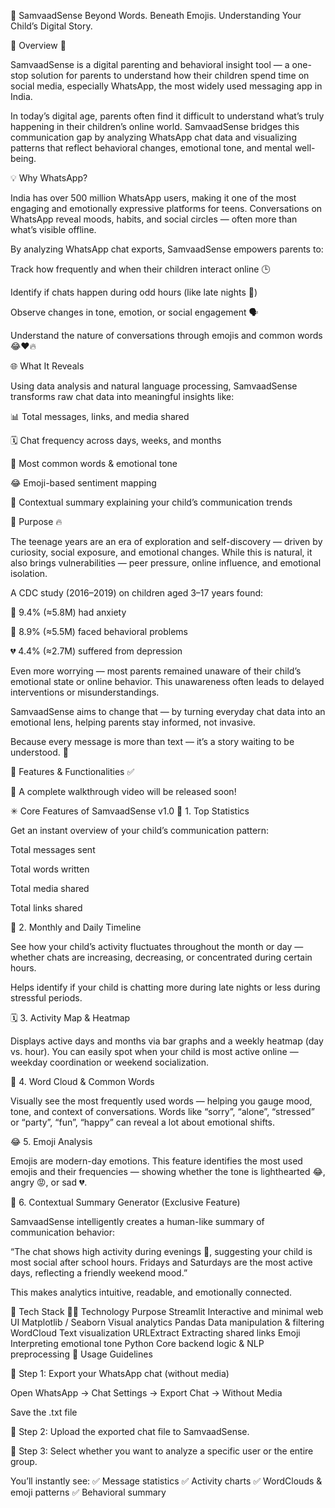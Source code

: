 🧠 SamvaadSense
Beyond Words. Beneath Emojis. Understanding Your Child’s Digital Story.

⿡ Overview 🤔

SamvaadSense is a digital parenting and behavioral insight tool —
a one-stop solution for parents to understand how their children spend time on social media, especially WhatsApp, the most widely used messaging app in India.

In today’s digital age, parents often find it difficult to understand what’s truly happening in their children’s online world.
SamvaadSense bridges this communication gap by analyzing WhatsApp chat data and visualizing patterns that reflect behavioral changes, emotional tone, and mental well-being.

💡 Why WhatsApp?

India has over 500 million WhatsApp users, making it one of the most engaging and emotionally expressive platforms for teens.
Conversations on WhatsApp reveal moods, habits, and social circles — often more than what’s visible offline.

By analyzing WhatsApp chat exports, SamvaadSense empowers parents to:

Track how frequently and when their children interact online 🕒

Identify if chats happen during odd hours (like late nights 🌙)

Observe changes in tone, emotion, or social engagement 🗣

Understand the nature of conversations through emojis and common words 😂❤🔥

🌐 What It Reveals

Using data analysis and natural language processing, SamvaadSense transforms raw chat data into meaningful insights like:

📊 Total messages, links, and media shared

🗓 Chat frequency across days, weeks, and months

💬 Most common words & emotional tone

😂 Emoji-based sentiment mapping

📘 Contextual summary explaining your child’s communication trends

⿢ Purpose 🔥

The teenage years are an era of exploration and self-discovery — driven by curiosity, social exposure, and emotional changes.
While this is natural, it also brings vulnerabilities — peer pressure, online influence, and emotional isolation.

A CDC study (2016–2019) on children aged 3–17 years found:

🧠 9.4% (≈5.8M) had anxiety

💭 8.9% (≈5.5M) faced behavioral problems

💔 4.4% (≈2.7M) suffered from depression

Even more worrying — most parents remained unaware of their child’s emotional state or online behavior.
This unawareness often leads to delayed interventions or misunderstandings.

SamvaadSense aims to change that —
by turning everyday chat data into an emotional lens, helping parents stay informed, not invasive.

Because every message is more than text — it’s a story waiting to be understood. 💬

⿣ Features & Functionalities ✅

🎥 A complete walkthrough video will be released soon!

✳ Core Features of SamvaadSense v1.0
🧮 1. Top Statistics

Get an instant overview of your child’s communication pattern:

Total messages sent

Total words written

Total media shared

Total links shared

📆 2. Monthly and Daily Timeline

See how your child’s activity fluctuates throughout the month or day —
whether chats are increasing, decreasing, or concentrated during certain hours.

Helps identify if your child is chatting more during late nights or less during stressful periods.

🗓 3. Activity Map & Heatmap

Displays active days and months via bar graphs and a weekly heatmap (day vs. hour).
You can easily spot when your child is most active online — weekday coordination or weekend socialization.

💬 4. Word Cloud & Common Words

Visually see the most frequently used words — helping you gauge mood, tone, and context of conversations.
Words like “sorry”, “alone”, “stressed” or “party”, “fun”, “happy” can reveal a lot about emotional shifts.

😂 5. Emoji Analysis

Emojis are modern-day emotions.
This feature identifies the most used emojis and their frequencies —
showing whether the tone is lighthearted 😂, angry 😡, or sad 💔.

🧠 6. Contextual Summary Generator (Exclusive Feature)

SamvaadSense intelligently creates a human-like summary of communication behavior:

“The chat shows high activity during evenings 🌙, suggesting your child is most social after school hours.
Fridays and Saturdays are the most active days, reflecting a friendly weekend mood.”

This makes analytics intuitive, readable, and emotionally connected.

🧩 Tech Stack 👨‍💻
Technology	Purpose
Streamlit	Interactive and minimal web UI
Matplotlib / Seaborn	Visual analytics
Pandas	Data manipulation & filtering
WordCloud	Text visualization
URLExtract	Extracting shared links
Emoji	Interpreting emotional tone
Python	Core backend logic & NLP preprocessing
📝 Usage Guidelines

📱 Step 1: Export your WhatsApp chat (without media)

Open WhatsApp → Chat Settings → Export Chat → Without Media

Save the .txt file

🧾 Step 2: Upload the exported chat file to SamvaadSense.

🧮 Step 3: Select whether you want to analyze a specific user or the entire group.

You’ll instantly see:
✅ Message statistics
✅ Activity charts
✅ WordClouds & emoji patterns
✅ Behavioral summary
